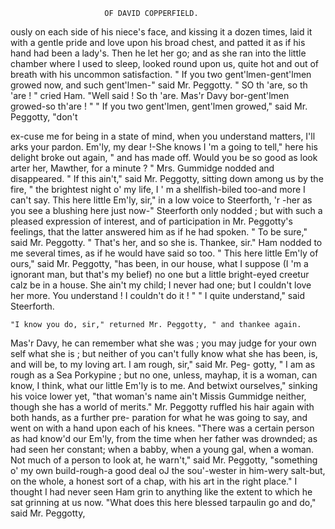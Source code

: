                          OF DAVID COPPERFIELD.

ously on each side of his niece's face, and kissing it a dozen times, laid it
with a gentle pride and love upon his broad chest, and patted it as if his
hand had been a lady's. Then he let her go; and as she ran into the
little chamber where I used to sleep, looked round upon us, quite hot
and out of breath with his uncommon satisfaction.
    " If you two gent'lmen-gent'lmen growed now, and such gent'lmen-"
said Mr. Peggotty.
    " SO th 'are, so th 'are ! " cried Ham. "Well said ! So th 'are. Mas'r
Davy bor-gent'lmen growed-so th'are ! "
    " If you two gent'lmen, gent'lmen growed," said Mr. Peggotty, "don't

ex-cuse me for being in a state of mind, when you understand matters,
I'll arks your pardon. Em'ly, my dear !-She knows I 'm a going to tell,"
here his delight broke out again, " and has made off. Would you be so
good as look arter her, Mawther, for a minute ? "
    Mrs. Gummidge nodded and disappeared.
    " If this ain't," said Mr. Peggotty, sitting down among us by the fire,
" the brightest night o' my life, I ' m a shellfish-biled too-and more I
can't say. This here little Em'ly, sir," in a low voice to Steerforth, 'r -her
as you see a blushing here just now-"
    Steerforth only nodded ; but with such a pleased expression of interest,
and of participation in Mr. Peggotty's feelings, that the latter answered
him as if he had spoken.
    " To be sure," said Mr. Peggotty. " That's her, and so she is.
Thankee, sir."
    Ham nodded to me several times, as if he would have said so too.
    " This here little Em'ly of ours," said Mr. Peggotty, "has been, in our
 house, what I suppose (I 'm a ignorant man, but that's my belief) no one
 but a little bright-eyed creetur calz be in a house. She ain't my child; I
 never had one; but I couldn't love her more. You understand ! I
 couldn't do it ! "
     " I quite understand," said Steerforth.

    "I know you do, sir," returned Mr. Peggotty, " and thankee again.
 Mas'r Davy, he can remember what she was ; you may judge for your
 own self what she is ; but neither of you can't fully know what she has
 been, is, and will be, to my loving art. I am rough, sir," said Mr. Peg-
 gotty, " I am as rough as a Sea Porkypine ; but no one, unless, mayhap,
 it is a woman, can know, I think, what our little Em'ly is to me. And
 betwixt ourselves," sinking his voice lower yet, "that woman's name
 ain't Missis Gummidge neither, though she has a world of merits."
     Mr. Peggotty ruffled his hair again with both hands, as a further pre-
 paration for what he was going to say, and went on with a hand upon
 each of his knees.
     "There was a certain person as had know'd our Em'ly, from the time
 when her father was drownded; as had seen her constant; when a babby,
 when a young gal, when a woman. Not much of a person to look at, he
 warn't," said Mr. Peggotty, "something o' my own build-rough-a
 good deal oJ the sou'-wester in him-wery salt-but, on the whole, a
 honest sort of a chap, with his art in the right place."
     I thought I had never seen Ham grin to anything like the extent to
 which he sat grinning at us now.
     "What does this here blessed tarpaulin go and do," said Mr. Peggotty,
